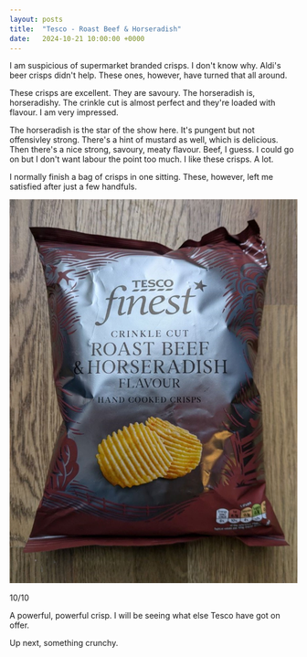 ```yaml
---
layout: posts
title:  "Tesco - Roast Beef & Horseradish"
date:   2024-10-21 10:00:00 +0000
---
```


I am suspicious of supermarket branded crisps. I don't know why. Aldi's beer crisps didn't help. These ones, however, have turned that all around.

<!--excerpt-->

These crisps are excellent. They are savoury. The horseradish is, horseradishy. The crinkle cut is almost perfect and they're loaded with flavour. I am very impressed. 

The horseradish is the star of the show here. It's pungent but not offensivley strong. There's a hint of mustard as well, which is delicious. Then there's a nice strong, savoury, meaty flavour. Beef, I guess. I could go on but I don't want labour the point too much. I like these crisps. A lot.

I normally finish a bag of crisps in one sitting. These, however, left me satisfied after just a few handfuls.

<img style="max-height:50vh" src="/assets/images/tbh.jpg" alt="Tesco - Roast Beef & Horseradish"/>

10/10 

A powerful, powerful crisp. I will be seeing what else Tesco have got on offer.

Up next, something crunchy.
